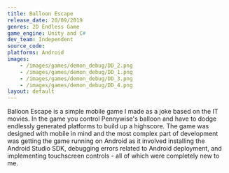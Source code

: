 ```yaml
---
title: Balloon Escape
release_date: 20/09/2019
genres: 2D Endless Game
game_engine: Unity and C#
dev_team: Independent
source_code: 
platforms: Android
images: 
    - /images/games/demon_debug/DD_2.png
    - /images/games/demon_debug/DD_1.png
    - /images/games/demon_debug/DD_3.png
    - /images/games/demon_debug/DD_4.png
layout: default
---
```

Balloon Escape is a simple mobile game I made as a joke based on the IT movies. In the game you control Pennywise's balloon and have to dodge endlessly generated platforms to build up a highscore. The game was designed with mobile in mind and the most complex part of development was getting the game running on Android as it involved installing the Android Studio SDK, debugging errors related to Android deployment, and implementing touchscreen controls - all of which were completely new to me. 